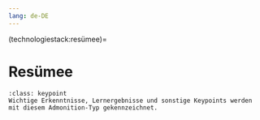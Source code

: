 ```yaml
---
lang: de-DE
---
```


(technologiestack:resümee)=
# Resümee


```{admonition} Keypoints
:class: keypoint
Wichtige Erkenntnisse, Lernergebnisse und sonstige Keypoints werden mit diesem Admonition-Typ gekennzeichnet.
```
